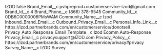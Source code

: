 <?xml version="1.0" encoding="UTF-8"?>
<CustomMetadata xmlns="http://soap.sforce.com/2006/04/metadata" xmlns:xsi="http://www.w3.org/2001/XMLSchema-instance" xmlns:xsd="http://www.w3.org/2001/XMLSchema">
    <label>IZOD</label>
    <protected>false</protected>
    <values>
        <field>Brand_Email__c</field>
        <value xsi:type="xsd:string">pvhpreprod+customerservice-izod@gmail.com</value>
    </values>
    <values>
        <field>Brand_Id__c</field>
        <value xsi:type="xsd:string">4</value>
    </values>
    <values>
        <field>Brand_Phone__c</field>
        <value xsi:type="xsd:string">(866) 378-9545</value>
    </values>
    <values>
        <field>Community_Id__c</field>
        <value xsi:type="xsd:string">0DB6C0000008PMsWAM</value>
    </values>
    <values>
        <field>Community_Name__c</field>
        <value xsi:type="xsd:string">Izod</value>
    </values>
    <values>
        <field>Inbound_Brand_Email__c</field>
        <value xsi:nil="true"/>
    </values>
    <values>
        <field>Outbound_Privacy_Email__c</field>
        <value xsi:nil="true"/>
    </values>
    <values>
        <field>Personal_Info_Link__c</field>
        <value xsi:type="xsd:string">https://izod.partnerbrands.com/en/customerservice/donotsell</value>
    </values>
    <values>
        <field>Privacy_Auto_Response_Email_Template__c</field>
        <value xsi:type="xsd:string">Izod Ecomm Auto-Response</value>
    </values>
    <values>
        <field>Privacy_Email__c</field>
        <value xsi:type="xsd:string">privacysupport@IZOD.com</value>
    </values>
    <values>
        <field>Privacy_Policy__c</field>
        <value xsi:type="xsd:string">https://izod.partnerbrands.com/en/customerservice/privacy#privacy</value>
    </values>
    <values>
        <field>Survey_Name__c</field>
        <value xsi:type="xsd:string">IZOD Survey</value>
    </values>
</CustomMetadata>
